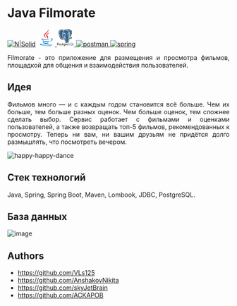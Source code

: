 # Java Filmorate

[![N|Solid](https://cldup.com/dTxpPi9lDf.thumb.png)](https://nodesource.com/products/nsolid)
<a href="https://www.java.com" target="_blank" rel="noreferrer"> <img src="https://raw.githubusercontent.com/devicons/devicon/master/icons/java/java-original.svg" alt="java" width="40" height="40"/> </a>  <a href="https://www.postgresql.org" target="_blank" rel="noreferrer"> <img src="https://raw.githubusercontent.com/devicons/devicon/master/icons/postgresql/postgresql-original-wordmark.svg" alt="postgresql" width="40" height="40"/> </a> <a href="https://postman.com" target="_blank" rel="noreferrer"> <img src="https://www.vectorlogo.zone/logos/getpostman/getpostman-icon.svg" alt="postman" width="40" height="40"/> </a> <a href="https://spring.io/" target="_blank" rel="noreferrer"> <img src="https://www.vectorlogo.zone/logos/springio/springio-icon.svg" alt="spring" width="40" height="40"/> </a>

<p align="justify">Filmorate - это приложение для размещения и просмотра фильмов, площадкой для общения и взаимодействия пользователей.</p>

## Идея

<p align="justify">Фильмов много — и с каждым годом становится всё больше. Чем их больше, тем больше разных оценок. Чем больше оценок, тем сложнее сделать выбор. Сервис работает с фильмами и оценками пользователей, а также возвращать топ-5 фильмов, рекомендованных к просмотру. Теперь ни вам, ни вашим друзьям не придётся долго размышлять, что посмотреть вечером.</p>


![happy-happy-dance](https://user-images.githubusercontent.com/92802270/221440645-72294b05-2b57-45da-b4ef-598c4d1f49b8.gif)

## Стек технологий

<p align="justify">Java, Spring, Spring Boot, Maven, Lombook, JDBC, PostgreSQL.</p>

## База данных
![image](https://user-images.githubusercontent.com/92802270/221441426-32fdf3d9-a687-47d6-a9b7-8459843de65f.png)

## Authors

- https://github.com/VLs125
- https://github.com/AnshakovNikita
- https://github.com/skyJetBrain
- https://github.com/ACKAPOB
